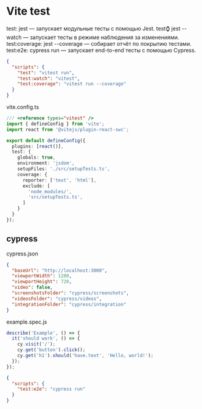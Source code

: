 # Vite test

test: jest — запускает модульные тесты с помощью Jest.
test:watch: jest --watch — запускает тесты в режиме наблюдения за изменениями.
test:coverage: jest --coverage — собирает отчёт по покрытию тестами.
test:e2e: cypress run — запускает end-to-end тесты с помощью Cypress.

```json
{
  "scripts": {
    "test": "vitest run",
    "test:watch": "vitest",
    "test:coverage": "vitest run --coverage"
  }
}
```

vite.config.ts
```ts
/// <reference types="vitest" />
import { defineConfig } from 'vite';
import react from '@vitejs/plugin-react-swc';

export default defineConfig({
  plugins: [react()],
  test: {
    globals: true,
    environment: 'jsdom',
    setupFiles: './src/setupTests.ts',
    coverage: {
      reporter: ['text', 'html'],
      exclude: [
        'node_modules/',
        'src/setupTests.ts',
      ]
    }
  }
});
```


## cypress
cypress.json
```json
{
  "baseUrl": "http://localhost:3000",
  "viewportWidth": 1280,
  "viewportHeight": 720,
  "video": false,
  "screenshotsFolder": "cypress/screenshots",
  "videosFolder": "cypress/videos",
  "integrationFolder": "cypress/integration"
}
```

example.spec.js
```js
describe('Example', () => {
  it('should work', () => {
    cy.visit('/');
    cy.get('button').click();
    cy.get('h1').should('have.text', 'Hello, world!');
  });
});
```

```json
{
  "scripts": {
    "test:e2e": "cypress run"
  }
}
```